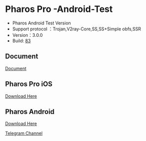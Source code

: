 # Pharos Pro -Android-Test
* Pharos Android Test Version
* Support protocol ：Trojan,V2ray-Core,SS,SS+Simple obfs,SSR
* Version：3.0.0
* Build: [83](https://t.me/Pharos_Pro_Announcements)

## Document
[Document](https://telegra.ph/Pharos-Pro-For-Android%E4%BD%BF%E7%94%A8%E8%AF%B4%E6%98%8E-02-20)
## Pharos Pro iOS
[Download Here](https://apps.apple.com/app/pharos-pro/id1456610173)


## Pharos Android 
 [Download Here](https://github.com/PharosVip/Pharos-Android-Test/releases)
 
 [Telegram Channel](https://t.me/Pharos_Pro_Announcements)     
